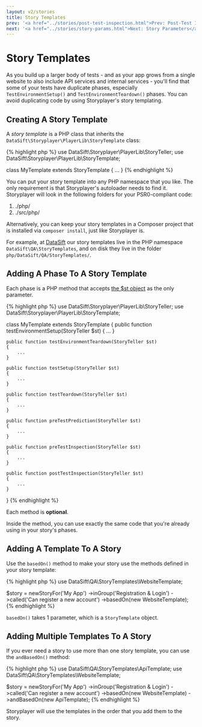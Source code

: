 ```yaml
---
layout: v2/stories
title: Story Templates
prev: '<a href="../stories/post-test-inspection.html">Prev: Post-Test Inspection Phase</a>'
next: '<a href="../stories/story-params.html">Next: Story Parameters</a>'
---
```


# Story Templates

As you build up a larger body of tests - and as your app grows from a single website to also include API services and internal services - you'll find that some of your tests have duplicate phases, especially `TestEnvironmentSetup()` and `TestEnvironmentTeardown()` phases.  You can avoid duplicating code by using Storyplayer's story templating.

## Creating A Story Template

A _story template_ is a PHP class that inherits the `DataSift\Storyplayer\PlayerLib\StoryTemplate` class:

{% highlight php %}
use DataSift\Storyplayer\PlayerLib\StoryTeller;
use DataSift\Storyplayer\PlayerLib\StoryTemplate;

class MyTemplate extends StoryTemplate
{
	...
}
{% endhighlight %}

You can put your story template into any PHP namespace that you like.  The only requirement is that Storyplayer's autoloader needs to find it.  Storyplayer will look in the following folders for your PSR0-compliant code:

1. ./php/
1. ./src/php/

Alternatively, you can keep your story templates in a Composer project that is installed via `composer install`, just like Storyplayer is.

For example, at [DataSift](http://datasift.com) our story templates live in the PHP namespace `DataSift\QA\StoryTemplates`, and on disk they live in the folder `php/DataSift/QA/StoryTemplates/`.

## Adding A Phase To A Story Template

Each phase is a PHP method that accepts [the $st object](../prose/the-st-object.html) as the only parameter.

{% highlight php %}
use DataSift\Storyplayer\PlayerLib\StoryTeller;
use DataSift\Storyplayer\PlayerLib\StoryTemplate;

class MyTemplate extends StoryTemplate
{
	public function testEnvironmentSetup(StoryTeller $st)
	{
		...
	}

	public function testEnvironmentTeardown(StoryTeller $st)
	{
		...
	}

	public function testSetup(StoryTeller $st)
	{
		...
	}

	public function testTeardown(StoryTeller $st)
	{
		...
	}

	public function preTestPrediction(StoryTeller $st)
	{
		...
	}

	public function preTestInspection(StoryTeller $st)
	{
		...
	}

	public function postTestInspection(StoryTeller $st)
	{
		...
	}
}
{% endhighlight %}

Each method is __optional__.

Inside the method, you can use exactly the same code that you're already using in your story's phases.

## Adding A Template To A Story

Use the `basedOn()` method to make your story use the methods defined in your story template:

{% highlight php %}
use DataSift\QA\StoryTemplates\WebsiteTemplate;

$story = newStoryFor('My App')
         ->inGroup('Registration & Login')
         ->called('Can register a new account')
         ->basedOn(new WebsiteTemplate);
{% endhighlight %}

`basedOn()` takes 1 parameter, which is a `StoryTemplate` object.

## Adding Multiple Templates To A Story

If you ever need a story to use more than one story template, you can use the `andBasedOn()` method:

{% highlight php %}
use DataSift\QA\StoryTemplates\ApiTemplate;
use DataSift\QA\StoryTemplates\WebsiteTemplate;

$story = newStoryFor('My App')
         ->inGroup('Registration & Login')
         ->called('Can register a new account')
         ->basedOn(new WebsiteTemplate)
         ->andBasedOn(new ApiTemplate);
{% endhighlight %}

Storyplayer will use the templates in the order that you add them to the story.
